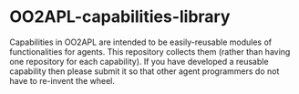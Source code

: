 # OO2APL-capabilities-library
Capabilities in OO2APL are intended to be easily-reusable modules of functionalities for agents. This repository collects them (rather than having one repository for each capability). If you have developed a reusable capability then please submit it so that other agent programmers do not have to re-invent the wheel.
